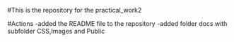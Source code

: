 #This is the repository for the practical_work2



#Actions
-added the README file to the repository
-added folder docs with subfolder CSS,Images and Public 